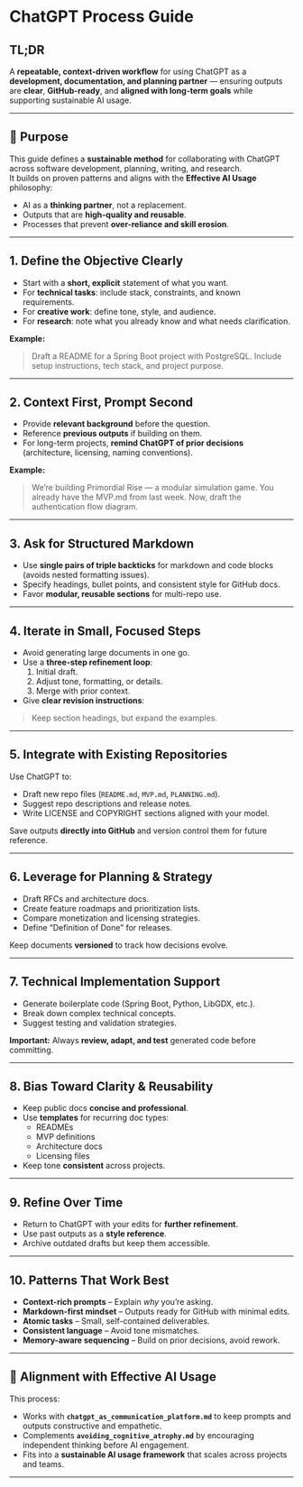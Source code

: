 # ChatGPT Process Guide

## TL;DR
A **repeatable, context-driven workflow** for using ChatGPT as a **development, documentation, and planning partner** — ensuring outputs are **clear**, **GitHub-ready**, and **aligned with long-term goals** while supporting sustainable AI usage.

---

## 🧭 Purpose
This guide defines a **sustainable method** for collaborating with ChatGPT across software development, planning, writing, and research.  
It builds on proven patterns and aligns with the **Effective AI Usage** philosophy:
- AI as a **thinking partner**, not a replacement.
- Outputs that are **high-quality and reusable**.
- Processes that prevent **over-reliance and skill erosion**.

---

## 1. **Define the Objective Clearly**
- Start with a **short, explicit** statement of what you want.
- For **technical tasks**: include stack, constraints, and known requirements.
- For **creative work**: define tone, style, and audience.
- For **research**: note what you already know and what needs clarification.

**Example:**
> Draft a README for a Spring Boot project with PostgreSQL. Include setup instructions, tech stack, and project purpose.

---

## 2. **Context First, Prompt Second**
- Provide **relevant background** before the question.
- Reference **previous outputs** if building on them.
- For long-term projects, **remind ChatGPT of prior decisions** (architecture, licensing, naming conventions).

**Example:**
> We’re building Primordial Rise — a modular simulation game. You already have the MVP.md from last week. Now, draft the authentication flow diagram.

---

## 3. **Ask for Structured Markdown**
- Use **single pairs of triple backticks** for markdown and code blocks (avoids nested formatting issues).
- Specify headings, bullet points, and consistent style for GitHub docs.
- Favor **modular, reusable sections** for multi-repo use.

---

## 4. **Iterate in Small, Focused Steps**
- Avoid generating large documents in one go.
- Use a **three-step refinement loop**:
  1. Initial draft.
  2. Adjust tone, formatting, or details.
  3. Merge with prior context.
- Give **clear revision instructions**:
> Keep section headings, but expand the examples.

---

## 5. **Integrate with Existing Repositories**
Use ChatGPT to:
- Draft new repo files (`README.md`, `MVP.md`, `PLANNING.md`).
- Suggest repo descriptions and release notes.
- Write LICENSE and COPYRIGHT sections aligned with your model.

Save outputs **directly into GitHub** and version control them for future reference.

---

## 6. **Leverage for Planning & Strategy**
- Draft RFCs and architecture docs.
- Create feature roadmaps and prioritization lists.
- Compare monetization and licensing strategies.
- Define “Definition of Done” for releases.

Keep documents **versioned** to track how decisions evolve.

---

## 7. **Technical Implementation Support**
- Generate boilerplate code (Spring Boot, Python, LibGDX, etc.).
- Break down complex technical concepts.
- Suggest testing and validation strategies.

**Important:** Always **review, adapt, and test** generated code before committing.

---

## 8. **Bias Toward Clarity & Reusability**
- Keep public docs **concise and professional**.
- Use **templates** for recurring doc types:
  - READMEs
  - MVP definitions
  - Architecture docs
  - Licensing files
- Keep tone **consistent** across projects.

---

## 9. **Refine Over Time**
- Return to ChatGPT with your edits for **further refinement**.
- Use past outputs as a **style reference**.
- Archive outdated drafts but keep them accessible.

---

## 10. **Patterns That Work Best**
- **Context-rich prompts** – Explain *why* you’re asking.
- **Markdown-first mindset** – Outputs ready for GitHub with minimal edits.
- **Atomic tasks** – Small, self-contained deliverables.
- **Consistent language** – Avoid tone mismatches.
- **Memory-aware sequencing** – Build on prior decisions, avoid rework.

---

## 📌 Alignment with Effective AI Usage
This process:
- Works with **`chatgpt_as_communication_platform.md`** to keep prompts and outputs constructive and empathetic.
- Complements **`avoiding_cognitive_atrophy.md`** by encouraging independent thinking before AI engagement.
- Fits into a **sustainable AI usage framework** that scales across projects and teams.

---
